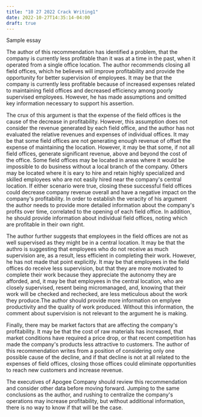 ```yaml
---
title: "10 27 2022 Crack Writing1"
date: 2022-10-27T14:35:14-04:00
draft: true
---
```


Sample essay

The author of this recommendation has identified a problem, that the company is currently less profitable than it was at a time in the past, when it operated from a single office location. The author recommends closing all field offices, which he believes will improve profitability and provide the opportunity for better supervision of employees. It may be that the company is currently less profitable because of increased expenses related to maintaining field offices and decreased efficiency among poorly supervised employees. However, he has made assumptions and omitted key information necessary to support his assertion. 


The crux of this argument is that the expense of the field offices is the cause of the decrease in profitability. However, this assumption does not consider the revenue generated by each field office, and the author has not evaluated the relative revenues and expenses of individual offices. It may be that some field offices are not generating enough revenue of offset the expense of maintaining the location. However, it may be that some, if not all field offices, generate significant revenue, above and beyond the cost of the office. Some field offices may be located in areas where it would be impossible to do business without a local branch of the company. Others may be located where it is eary to hire and retain highly specialized and skilled employees who are not easily hired near the company's central location. If either scenario were true, closing these successful field offices could decrease company revenue overall and have a negative impact on the company's profitability. In order to establish the veracity of his argument the author needs to provide more detailed information about the company's profits over time, correlated to the opening of each field office. In addition, he should provide information about individual field offices, noting which are profitable in their own right.

The author further suggests that employees in the field offices are not as well supervised as they might be in a central location. It may be that the authro is suggesting that employees who do not receive as much supervision are, as a result, less efficient in completing their work. However, he has not made that point explicitly. It may be that employees in the field offices do receive less supervision, but that they are more motivated to complete their work because they appreciate the autonomy they are afforded, and, it may be that employees in the central location, who are closely supervised, resent being micromanaged, and, knowing that their work will be checked and rechecked, are less meticulous about the work they produce.The author should provide more information on emplyee productivity and the quality of work produced. Without this information, the comment about supervision is not relevant to the argument he is making.

Finally, there may be market factors that are affecting the company's profitability. It may be that the cost of raw materials has increased, that market conditions have required a price drop, or that recent competition has made the company's products less attractive to customers. The author of this recommendation writes from a position of considering only one possible cause of the decline, and if that decline is not at all related to the expenses of field offices, closing those offices could eliminate opportunities to reach new customers and increase revenue.


The executives of Apogee Company should review this recommendation and consider other data before moving forward. Jumping to the same conclusions as the author, and rushing to centralize the company's operations may increase profitability, but without additional information, there is no way to know if that will be the case.